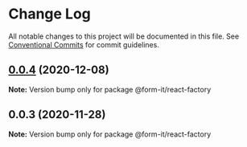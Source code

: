 # Change Log

All notable changes to this project will be documented in this file.
See [Conventional Commits](https://conventionalcommits.org) for commit guidelines.

## [0.0.4](https://github.com/imcuttle/form-it/compare/v0.0.3...v0.0.4) (2020-12-08)

**Note:** Version bump only for package @form-it/react-factory

## 0.0.3 (2020-11-28)

**Note:** Version bump only for package @form-it/react-factory
